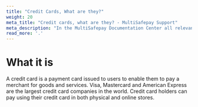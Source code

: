 ```yaml
---
title: "Credit Cards, What are they?"
weight: 20
meta_title: "Credit cards, what are they? - MultiSafepay Support"
meta_description: "In the MultiSafepay Documentation Center all relevant information regarding our Plugins and API. As well as Support pages for Payment Method, Tools and General Questions. You can also find the contact details of our Support Team and Integration Team."
read_more: '.'
---
```

# What it is
A credit card is a payment card issued to users to enable them to pay a merchant for goods and services. Visa, Mastercard and American Express are the largest credit card companies in the world. Credit card holders can pay using their credit card in both physical and online stores.


